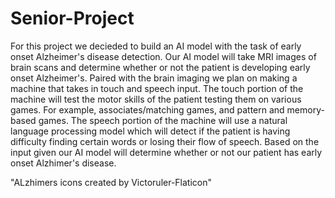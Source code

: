 # Senior-Project
For this project we decieded to build an AI model with the task of early onset Alzheimer's disease detection.
Our AI model will take MRI images of brain scans and determine whether or not the patient is developing early onset
Alzheimer's.
Paired with the brain imaging we plan on making a machine that takes in touch and speech input.
The touch portion of the machine will test the motor skills of the patient testing them on various games.
For example, associates/matching games, and pattern and memory-based games. The speech portion of the
machine will use a natural language processing model which will detect if the patient is having difficulty
finding certain words or losing their flow of speech.
Based on the input given our AI model will determine whether or not our patient has early onset Alzhimer's disease.


"ALzhimers icons created by Victoruler-Flaticon"